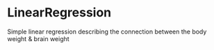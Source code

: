# LinearRegression
Simple linear regression describing the connection between the body weight &amp; brain weight
